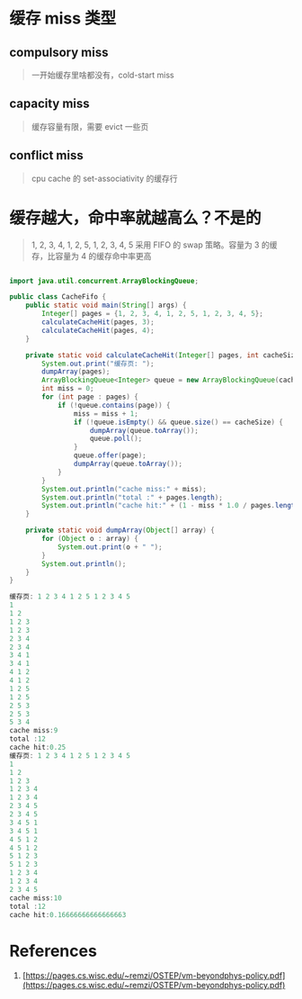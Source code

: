 
# 缓存 miss 类型

## compulsory miss
> 一开始缓存里啥都没有，cold-start miss
## capacity miss
> 缓存容量有限，需要 evict 一些页
## conflict miss
> cpu cache 的 set-associativity 的缓存行

# 缓存越大，命中率就越高么？不是的

> 1, 2, 3, 4, 1, 2, 5, 1, 2, 3, 4, 5 
> 采用 FIFO 的 swap 策略。容量为 3 的缓存，比容量为 4 的缓存命中率更高

```java

import java.util.concurrent.ArrayBlockingQueue;

public class CacheFifo {
    public static void main(String[] args) {
        Integer[] pages = {1, 2, 3, 4, 1, 2, 5, 1, 2, 3, 4, 5};
        calculateCacheHit(pages, 3);
        calculateCacheHit(pages, 4);
    }

    private static void calculateCacheHit(Integer[] pages, int cacheSize) {
        System.out.print("缓存页: ");
        dumpArray(pages);
        ArrayBlockingQueue<Integer> queue = new ArrayBlockingQueue(cacheSize);
        int miss = 0;
        for (int page : pages) {
            if (!queue.contains(page)) {
                miss = miss + 1;
                if (!queue.isEmpty() && queue.size() == cacheSize) {
                    dumpArray(queue.toArray());
                    queue.poll();
                }
                queue.offer(page);
                dumpArray(queue.toArray());
            }
        }
        System.out.println("cache miss:" + miss);
        System.out.println("total :" + pages.length);
        System.out.println("cache hit:" + (1 - miss * 1.0 / pages.length));
    }

    private static void dumpArray(Object[] array) {
        for (Object o : array) {
            System.out.print(o + " ");
        }
        System.out.println();
    }
}

缓存页: 1 2 3 4 1 2 5 1 2 3 4 5 
1 
1 2 
1 2 3 
1 2 3 
2 3 4 
2 3 4 
3 4 1 
3 4 1 
4 1 2 
4 1 2 
1 2 5 
1 2 5 
2 5 3 
2 5 3 
5 3 4 
cache miss:9
total :12
cache hit:0.25
缓存页: 1 2 3 4 1 2 5 1 2 3 4 5 
1 
1 2 
1 2 3 
1 2 3 4 
1 2 3 4 
2 3 4 5 
2 3 4 5 
3 4 5 1 
3 4 5 1 
4 5 1 2 
4 5 1 2 
5 1 2 3 
5 1 2 3 
1 2 3 4 
1 2 3 4 
2 3 4 5 
cache miss:10
total :12
cache hit:0.16666666666666663

```








# References
1. [https://pages.cs.wisc.edu/~remzi/OSTEP/vm-beyondphys-policy.pdf](https://pages.cs.wisc.edu/~remzi/OSTEP/vm-beyondphys-policy.pdf)